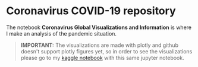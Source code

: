 # Coronavirus COVID-19 repository

The notebook **Coronavirus Global Visualizations and Information** is where I make an analysis of the pandemic situation. 

> **IMPORTANT:** The visualizations are made with plotly and github doesn't support plotly figures yet, so in order to see the visualizations please go to my [kaggle notebook]() with this same jupyter notebook. 